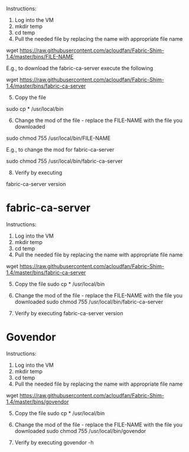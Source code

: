 Instructions:

1. Log into the VM
2. mkdir temp
3. cd temp
4. Pull the needed file by replacing the name with appropriate file name


wget https://raw.githubusercontent.com/acloudfan/Fabric-Shim-1.4/master/bins/FILE-NAME

E.g., to download the fabric-ca-server execute the following

wget https://raw.githubusercontent.com/acloudfan/Fabric-Shim-1.4/master/bins/fabric-ca-server


5. Copy the file

sudo  cp * /usr/local/bin

6. Change the mod of the file - replace the FILE-NAME with the file you downloaded

sudo chmod 755 /usr/local/bin/FILE-NAME

E.g., to change the mod for fabric-ca-server

sudo chmod 755 /usr/local/bin/fabric-ca-server

8. Verify by executing

fabric-ca-server     version

fabric-ca-server
================
Instructions:

1. Log into the VM
2. mkdir temp
3. cd temp
4. Pull the needed file by replacing the name with appropriate file name

wget https://raw.githubusercontent.com/acloudfan/Fabric-Shim-1.4/master/bins/fabric-ca-server

5. Copy the file
sudo cp * /usr/local/bin

6. Change the mod of the file - replace the FILE-NAME with the file you downloaded
sudo chmod 755 /usr/local/bin/fabric-ca-server

7. Verify by executing
fabric-ca-server version



Govendor
========
Instructions:

1. Log into the VM
2. mkdir temp
3. cd temp
4. Pull the needed file by replacing the name with appropriate file name

wget https://raw.githubusercontent.com/acloudfan/Fabric-Shim-1.4/master/bins/govendor

5. Copy the file
sudo cp * /usr/local/bin

6. Change the mod of the file - replace the FILE-NAME with the file you downloaded
sudo chmod 755 /usr/local/bin/govendor

7. Verify by executing
govendor -h

